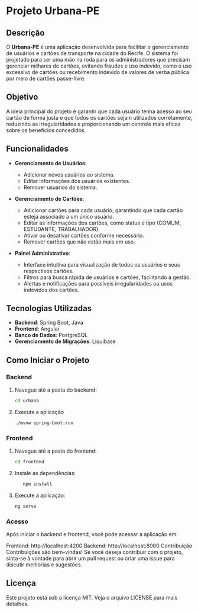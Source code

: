 # Projeto Urbana-PE

## Descrição
O **Urbana-PE** é uma aplicação desenvolvida para facilitar o gerenciamento de usuários e cartões de transporte na cidade do Recife. O sistema foi projetado para ser uma mão na roda para os administradores que precisam gerenciar milhares de cartões, evitando fraudes e uso indevido, como o uso excessivo de cartões ou recebimento indevido de valores de verba pública por meio de cartões passe-livre. 

## Objetivo
A ideia principal do projeto é garantir que cada usuário tenha acesso ao seu cartão de forma justa e que todos os cartões sejam utilizados corretamente, reduzindo as irregularidades e proporcionando um controle mais eficaz sobre os benefícios concedidos.

## Funcionalidades
- **Gerenciamento de Usuários**:
  - Adicionar novos usuários ao sistema.
  - Editar informações dos usuários existentes.
  - Remover usuários do sistema.

- **Gerenciamento de Cartões**:
  - Adicionar cartões para cada usuário, garantindo que cada cartão esteja associado a um único usuário.
  - Editar as informações dos cartões, como status e tipo (COMUM, ESTUDANTE, TRABALHADOR).
  - Ativar ou desativar cartões conforme necessário.
  - Remover cartões que não estão mais em uso.

- **Painel Administrativo**:
  - Interface intuitiva para visualização de todos os usuários e seus respectivos cartões.
  - Filtros para busca rápida de usuários e cartões, facilitando a gestão.
  - Alertas e notificações para possíveis irregularidades ou usos indevidos dos cartões.

## Tecnologias Utilizadas
- **Backend**: Spring Boot, Java
- **Frontend**: Angular
- **Banco de Dados**: PostgreSQL
- **Gerenciamento de Migrações**: Liquibase

## Como Iniciar o Projeto

### Backend

1. Navegue até a pasta do backend:
   ```bash
   cd urbana
2. Execute a aplicação
   ```bash
   ./mvnw spring-boot:run
### Frontend
1. Navegue até a pasta do frontend:
    ```bash
    cd frontend
2. Instale as dependências:
    ```bash
       npm install
3. Execute a aplicação:
   ```bash
   ng serve

### Acesso
Após iniciar o backend e frontend, você pode acessar a aplicação em:

Frontend: http://localhost:4200
Backend: http://localhost:8080
Contribuição
Contribuições são bem-vindas! Se você deseja contribuir com o projeto, sinta-se à vontade para abrir um pull request ou criar uma issue para discutir melhorias e sugestões.

## Licença
Este projeto está sob a licença MIT. Veja o arquivo LICENSE para mais detalhes.


